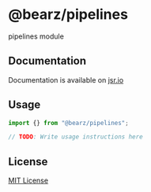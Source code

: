 # @bearz/pipelines

pipelines module

## Documentation

Documentation is available on [jsr.io](https://jsr.io/@bearz/pipelines/doc)

## Usage
```typescript
import {} from "@bearz/pipelines";

// TODO: Write usage instructions here
```

## License

[MIT License](./LICENSE.md)